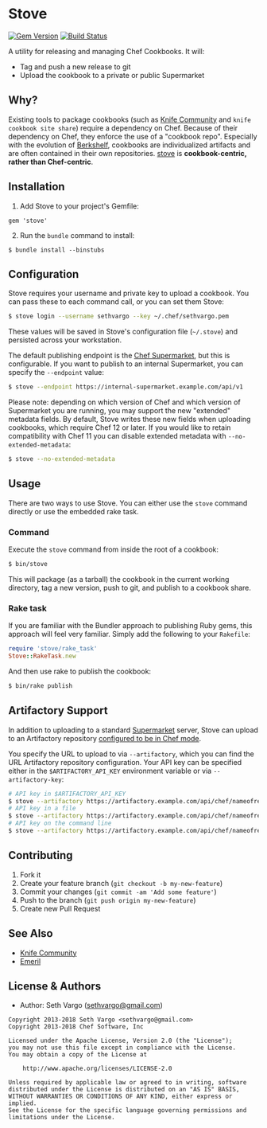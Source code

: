 # Stove

[![Gem Version](http://img.shields.io/gem/v/stove.svg?style=flat-square)][gem] [![Build Status](http://img.shields.io/travis/tas50/stove.svg?style=flat-square)][travis]

A utility for releasing and managing Chef Cookbooks. It will:

- Tag and push a new release to git
- Upload the cookbook to a private or public Supermarket

## Why?

Existing tools to package cookbooks (such as [Knife Community](https://github.com/miketheman/knife-community) and `knife cookbook site share`) require a dependency on Chef. Because of their dependency on Chef, they enforce the use of a "cookbook repo". Especially with the evolution of [Berkshelf](https://github.com/berkshelf/berkshelf), cookbooks are individualized artifacts and are often contained in their own repositories. [stove](https://github.com/tas50/stove) is **cookbook-centric, rather than Chef-centric**.

## Installation

1. Add Stove to your project's Gemfile:

  ```
  gem 'stove'
  ```

2. Run the `bundle` command to install:

  ```
  $ bundle install --binstubs
  ```

## Configuration

Stove requires your username and private key to upload a cookbook. You can pass these to each command call, or you can set them Stove:

```bash
$ stove login --username sethvargo --key ~/.chef/sethvargo.pem
```

These values will be saved in Stove's configuration file (`~/.stove`) and persisted across your workstation.

The default publishing endpoint is the [Chef Supermarket](https://supermarket.chef.io), but this is configurable. If you want to publish to an internal Supermarket, you can specify the `--endpoint` value:

```bash
$ stove --endpoint https://internal-supermarket.example.com/api/v1
```

Please note: depending on which version of Chef and which version of Supermarket you are running, you may support the new "extended" metadata fields. By default, Stove writes these new fields when uploading cookbooks, which require Chef 12 or later. If you would like to retain compatibility with Chef 11 you can disable extended metadata with `--no-extended-metadata`:

```bash
$ stove --no-extended-metadata
```

## Usage

There are two ways to use Stove. You can either use the `stove` command directly or use the embedded rake task.

### Command

Execute the `stove` command from inside the root of a cookbook:

```bash
$ bin/stove
```

This will package (as a tarball) the cookbook in the current working directory, tag a new version, push to git, and publish to a cookbook share.

### Rake task

If you are familiar with the Bundler approach to publishing Ruby gems, this approach will feel very familiar. Simply add the following to your `Rakefile`:

```ruby
require 'stove/rake_task'
Stove::RakeTask.new
```

And then use rake to publish the cookbook:

```bash
$ bin/rake publish
```

## Artifactory Support

In addition to uploading to a standard [Supermarket](https://github.com/chef/supermarket) server, Stove can upload to an Artifactory repository [configured to be in Chef mode](https://www.jfrog.com/confluence/display/RTF/Chef+Cookbook+Repositories).

You specify the URL to upload to via `--artifactory`, which you can find the URL Artifactory repository configuration. Your API key can be specified either in the `$ARTIFACTORY_API_KEY` environment variable or via `--artifactory-key`:

```bash
# API key in $ARTIFACTORY_API_KEY
$ stove --artifactory https://artifactory.example.com/api/chef/nameofrepo
# API key in a file
$ stove --artifactory https://artifactory.example.com/api/chef/nameofrepo --artifactory-key=@path/to/key/file
# API key on the command line
$ stove --artifactory https://artifactory.example.com/api/chef/nameofrepo --artifactory-key=XZg6tefUZYfiglmSbQ1s1e6habk
```

## Contributing

1. Fork it
2. Create your feature branch (`git checkout -b my-new-feature`)
3. Commit your changes (`git commit -am 'Add some feature'`)
4. Push to the branch (`git push origin my-new-feature`)
5. Create new Pull Request

## See Also

- [Knife Community](https://github.com/miketheman/knife-community)
- [Emeril](https://github.com/fnichol/emeril)

## License & Authors

- Author: Seth Vargo (sethvargo@gmail.com)

```text
Copyright 2013-2018 Seth Vargo <sethvargo@gmail.com>
Copyright 2013-2018 Chef Software, Inc

Licensed under the Apache License, Version 2.0 (the "License");
you may not use this file except in compliance with the License.
You may obtain a copy of the License at

    http://www.apache.org/licenses/LICENSE-2.0

Unless required by applicable law or agreed to in writing, software
distributed under the License is distributed on an "AS IS" BASIS,
WITHOUT WARRANTIES OR CONDITIONS OF ANY KIND, either express or implied.
See the License for the specific language governing permissions and
limitations under the License.
```

[gem]: https://rubygems.org/gems/stove
[travis]: http://travis-ci.org/tas50/stove
